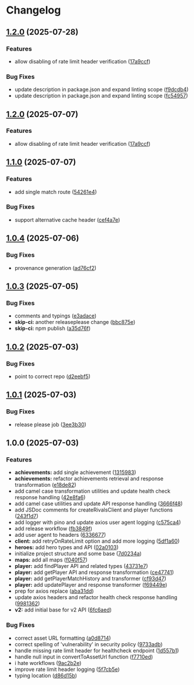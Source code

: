 # Changelog

## [1.2.0](https://github.com/MatthewSH/rivalsjs/compare/v1.1.0...v1.2.0) (2025-07-28)


### Features

* allow disabling of rate limit header verification ([17a9ccf](https://github.com/MatthewSH/rivalsjs/commit/17a9ccfc11031fda209746ebbe34c926f19d6518))


### Bug Fixes

* update description in package.json and expand linting scope ([f9dcdb4](https://github.com/MatthewSH/rivalsjs/commit/f9dcdb4de687b23aeb761ff46278fddd1e35982f))
* update description in package.json and expand linting scope ([fc54957](https://github.com/MatthewSH/rivalsjs/commit/fc54957bcf5c49e0c09fabdd06f71cc7b4669ea7))

## [1.2.0](https://github.com/MatthewSH/rivalsjs/compare/v1.1.0...v1.2.0) (2025-07-07)


### Features

* allow disabling of rate limit header verification ([17a9ccf](https://github.com/MatthewSH/rivalsjs/commit/17a9ccfc11031fda209746ebbe34c926f19d6518))

## [1.1.0](https://github.com/MatthewSH/rivalsjs/compare/v1.0.4...v1.1.0) (2025-07-07)


### Features

* add single match route ([54261e4](https://github.com/MatthewSH/rivalsjs/commit/54261e4a20e049cef682cbbf86e202b3cc6f0b18))


### Bug Fixes

* support alternative cache header ([cef4a7e](https://github.com/MatthewSH/rivalsjs/commit/cef4a7e0535fea29c9f69ec0fac62b53584bc429))

## [1.0.4](https://github.com/MatthewSH/rivalsjs/compare/v1.0.3...v1.0.4) (2025-07-06)


### Bug Fixes

* provenance generation ([ad76cf2](https://github.com/MatthewSH/rivalsjs/commit/ad76cf27f03ef1eed77038f966dc3249bec8d9b8))

## [1.0.3](https://github.com/MatthewSH/rivalsjs/compare/v1.0.2...v1.0.3) (2025-07-05)


### Bug Fixes

* comments and typings ([e3adace](https://github.com/MatthewSH/rivalsjs/commit/e3adace6502e83127927e5fdf131813943aa291f))
* **skip-ci:** another releaseplease change ([bbc875e](https://github.com/MatthewSH/rivalsjs/commit/bbc875e05def9a16392c03c741ab4023babea9c3))
* **skip-ci:** npm publish ([a35d76f](https://github.com/MatthewSH/rivalsjs/commit/a35d76f9d5676203d1eef14e69a7a139cd21b807))

## [1.0.2](https://github.com/MatthewSH/rivalsjs/compare/v1.0.1...v1.0.2) (2025-07-03)


### Bug Fixes

* point to correct repo ([d2eebf5](https://github.com/MatthewSH/rivalsjs/commit/d2eebf56502e3e25ef91a7eaf4a24a1a2d5ac5ac))

## [1.0.1](https://github.com/MatthewSH/rivalsjs/compare/v1.0.0...v1.0.1) (2025-07-03)


### Bug Fixes

* release please job ([3ee3b30](https://github.com/MatthewSH/rivalsjs/commit/3ee3b307fcd04423bd0aa2676faf6b0a38a8cdb1))

## 1.0.0 (2025-07-03)


### Features

* **achievements:** add single achievement ([1315983](https://github.com/MatthewSH/rivalsjs/commit/131598372ae419ef55f4b69bcaa5608b1b7b91ed))
* **achievements:** refactor achievements retrieval and response transformation ([e18de82](https://github.com/MatthewSH/rivalsjs/commit/e18de8282014ca16d6498ae0c1ab29675f82e172))
* add camel case transformation utilities and update health check response handling ([42e8fa6](https://github.com/MatthewSH/rivalsjs/commit/42e8fa681a34571e3a188b720c127617d07599ac))
* add camel case utilities and update API response handling ([3666f48](https://github.com/MatthewSH/rivalsjs/commit/3666f48633aa2c454fdf705bd4abd561acf9aa1a))
* add JSDoc comments for createRivalsClient and player functions ([243f1d7](https://github.com/MatthewSH/rivalsjs/commit/243f1d725c407c2a26e55a0159b09e1e38ea4e02))
* add logger with pino and update axios user agent logging ([c575ca4](https://github.com/MatthewSH/rivalsjs/commit/c575ca42e3e2e6122e6e320a82a104a00a3dd9dd))
* add release workflow ([fb3849f](https://github.com/MatthewSH/rivalsjs/commit/fb3849f5020337828bba0fcb127ed70b88d1d48c))
* add user agent to headers ([6336677](https://github.com/MatthewSH/rivalsjs/commit/6336677ad0a22dcf26e47e00b1dbe0c3d8858ed4))
* **client:** add retryOnRateLimit option and add more logging ([5df1a60](https://github.com/MatthewSH/rivalsjs/commit/5df1a60ca2d995a44fc13749ea461193b2a2b69c))
* **heroes:** add hero types and API ([02a0103](https://github.com/MatthewSH/rivalsjs/commit/02a0103eb42edceb6efc88047d96c9b6b5c4a52d))
* initialize project structure and some base ([7d0234a](https://github.com/MatthewSH/rivalsjs/commit/7d0234a50996984c94723aad57006dcf4a322019))
* **maps:** add all maps ([f040f57](https://github.com/MatthewSH/rivalsjs/commit/f040f57b5700e49e57a4c4bdc7e80c071409a295))
* **player:** add findPlayer API and related types ([43731e7](https://github.com/MatthewSH/rivalsjs/commit/43731e7b63a48cd7c318e39cf8a93ac8748e5605))
* **player:** add getPlayer API and response transformation ([ce47741](https://github.com/MatthewSH/rivalsjs/commit/ce4774150c96f78d85630cfa6bf508513811d990))
* **player:** add getPlayerMatchHistory and transformer ([cf93d47](https://github.com/MatthewSH/rivalsjs/commit/cf93d4733470f19262d5157bc7c5b9db01570599))
* **player:** add updatePlayer and response transformer ([f69449e](https://github.com/MatthewSH/rivalsjs/commit/f69449e4a475097948b63c853c7be74c354e0c68))
* prep for axios replace ([aba31dd](https://github.com/MatthewSH/rivalsjs/commit/aba31ddb551c1bc8a8fda0e7d8efec5697a063ec))
* update axios headers and refactor health check response handling ([9981362](https://github.com/MatthewSH/rivalsjs/commit/99813620def8d940829dcda07e6c740412706075))
* **v2:** add initial base for v2 API ([6fc6aed](https://github.com/MatthewSH/rivalsjs/commit/6fc6aedb464b87d1b276a1a5a1a48f0fbc058b0a))


### Bug Fixes

* correct asset URL formatting ([a0d8714](https://github.com/MatthewSH/rivalsjs/commit/a0d87149b17fa7631237abd4e06f5f07cb1d40d7))
* correct spelling of 'vulnerability' in security policy ([9733adb](https://github.com/MatthewSH/rivalsjs/commit/9733adba105a7d8edb46d19d75e4c4a0e4164533))
* handle missing rate limit header for healthcheck endpoint ([1d557b1](https://github.com/MatthewSH/rivalsjs/commit/1d557b1ba6daaba72058ab91141c2cf18b11f920))
* handle null input in convertToAssetUrl function ([f7710ed](https://github.com/MatthewSH/rivalsjs/commit/f7710eded10c983b6af84203309e781fdecff033))
* i hate workflows ([9ac2b2e](https://github.com/MatthewSH/rivalsjs/commit/9ac2b2e585a2f9ef2f6f9d98ac9b89385ffd438f))
* improve rate limit header logging ([5f7cb5e](https://github.com/MatthewSH/rivalsjs/commit/5f7cb5e4c6a3c68bd308bb0cbd8356be7d855d07))
* typing location ([d86d15b](https://github.com/MatthewSH/rivalsjs/commit/d86d15b7d1516328ad5fe0bd317b861035390e64))
